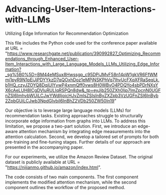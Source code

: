 # Advancing-User-Item-Interactions-with-LLMs
Utilizing Edge Information for Recommendation Optimization

This file includes the Python code used for the conference paper available at URL = "https://www.researchgate.net/publication/390992827_Optimizing_Recommendations_through_Enhanced_User-Item_Interactions_with_Large_Language_Models_LLMs_Utilizing_Edge_Information?_sg%5B0%5D=BM44eMSux8Hwssgp_c95DPjJMvF58n14pW1gkVR6FfWMmi1pyR9N1pEiJjPDYYkzD7qQOxhDoz1eMPjNSKPhVq7IhvUcFXpXFRaSeqLk.b1HQ_czyJZOYQ8DqjUlYvwP4xnmQff0vws8H0WBvO4PDQYo4sbPDrNXsYX6cAeLUH8ICgDVluRULIqRSPQn8dw&_tp=eyJjb250ZXh0Ijp7ImZpcnN0UGFnZSI6ImhvbWUiLCJwYWdlIjoicHJvZmlsZSIsInByZXZpb3VzUGFnZSI6InByb2ZpbGUiLCJwb3NpdGlvbiI6InBhZ2VDb250ZW50In19"

Our objective is to leverage large language models (LLMs) for recommendation tasks. Existing approaches struggle to structurally incorporate edge information from graphs into LLMs. To address this limitation, we propose a two-part solution. First, we introduce an edge-aware attention mechanism by integrating edge measurements into the attention calculation. Second, we develop a tailored set of prompts for both pre-training and fine-tuning stages. Further details of our approach are presented in the accompanying paper.

For our experiments, we utilize the Amazon Review Dataset. The original dataset is publicly available at URL = "https://nijianmo.github.io/amazon/index.html".

The code consists of two main components. The first component implements the modified attention mechanism, while the second component outlines the workflow of the proposed method.
